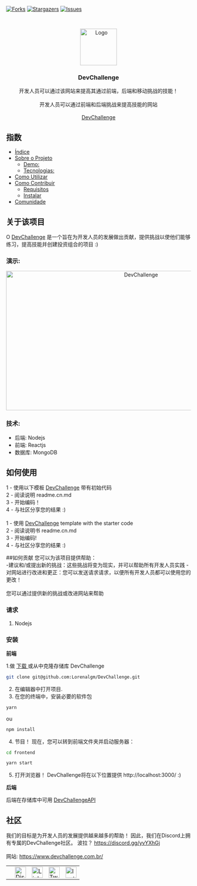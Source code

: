 [![Forks][forks-shield]][forks-url]
[![Stargazers][stars-shield]][stars-url]
[![Issues][issues-shield]][issues-url]

<br />
<p align="center">
    <a href="https://devchallenge.now.sh/">
    <img src="https://trello-attachments.s3.amazonaws.com/590fa896d2d25e50583de620/500x500/0bdcc819ea145cb0167619c6d00f2174/D.png" alt="Logo" width="100" height="100">
  </a>
  
  <h3 align="center">DevChallenge</h3>

  <p align="center">
    开发人员可以通过该网站来提高其通过前端，后端和移动挑战的技能！<br><br>
    开发人员可以通过前端和后端挑战来提高技能的网站
       <br />
    <br />
     <a href="https://www.devchallenge.com.br/">DevChallenge</a>    
  </p>

## 指数

- [Índice](#índice)
- [Sobre o Projeto](#sobre-o-projeto)
  - [Demo:](#demo)
  - [Tecnologias:](#tecnologias)
- [Como Utilizar](#como-utilizar)
- [Como Contribuir](#como-contribuir)
  - [Requisitos](#requisitos)
  - [Instalar](#instalar)
- [Comunidade](#comunidade)

## 关于该项目
O <a href="https://www.devchallenge.com.br/" alt="DevChallenge">DevChallenge</a> 是一个旨在为开发人员的发展做出贡献，提供挑战以使他们能够练习，提高技能并创建投资组合的项目 :)

### 演示:
<p align="center">
<img src="https://i.ibb.co/nLGdpF4/novosdesafioss.gif" alt="DevChallenge" width="720" height="380">
</p>

### 技术:
- 后端: Nodejs
- 前端: Reactjs
- 数据库: MongoDB

## 如何使用
1 - 使用以下模板 <a href="https://devchallenge.now.sh/">DevChallenge</a> 带有初始代码<br>
2 - 阅读说明 readme.cn.md<br>
3 - 开始编码！<br>
4 - 与社区分享您的结果 :)
<br><br>
1 - 使用 <a href="https://devchallenge.now.sh/">DevChallenge</a> template with the starter code<br>
2 - 阅读说明书 readme.cn.md<br>
3 - 开始编码!<br>
4 - 与社区分享您的结果 :)<br>

##如何贡献
您可以为该项目提供帮助：<br>
-建议和/或提出新的挑战：这些挑战将变为现实，并可以帮助所有开发人员实践
-对网站进行改进和更正：您可以发送请求请求，以便所有开发人员都可以使用您的更改！
<br><br>
您可以通过提供新的挑战或改进网站来帮助

### 请求
1. Nodejs

### 安装

<b>前端</b>

1.做 <a target="_blank" href="https://github.com/Lorenalgm/DevChallenge/archive/master.zip">下载 </a> 或从中克隆存储库 DevChallenge
```sh 
git clone git@github.com:Lorenalgm/DevChallenge.git
```
2. 在编辑器中打开项目.
3. 在您的终端中，安装必要的软件包
```sh 
yarn 
``` 
ou 
```sh 
npm install 
```
4. 节目！ 现在，您可以转到前端文件夹并启动服务器：
```sh 
cd frontend
```
```sh 
yarn start
```
5. 打开浏览器！ DevChallenge将在以下位置提供 http://localhost:3000/ :)


<b>后端</b>

后端在存储库中可用 <a href="https://github.com/Lorenalgm/DevChallengeAPI" alt="DevChallengeAPI">DevChallengeAPI</a>


## 社区
我们的目标是为开发人员的发展提供越来越多的帮助！ 因此，我们在Discord上拥有专属的DevChallenge社区。 波拉？ https://discord.gg/yvYXhGj <br>
<br>
网站: https://www.devchallenge.com.br/ <br>

<table style="border-color:transparent">
    <th>
        <td><a href="https://discord.gg/yvYXhGj"><img src="https://cdn3.iconfinder.com/data/icons/discord/64/discord_20-512.png" width="30px" height="30px" alt="Discord">      </a></td>
    <td><a href="https://www.linkedin.com/company/devchallenge/"><img src="https://image.flaticon.com/icons/svg/1384/1384014.svg" width="30px" height="30px"                alt="Linkedin"></a></td>
    <td><a href="https://twitter.com/dev_challenge"><img src="https://cdn3.iconfinder.com/data/icons/picons-social/57/43-twitter-512.png" width="30px" height="30px"        alt="Twitter"></a</td>
    <td><a href="https://www.instagram.com/devchallenge/"><img src="https://cdn4.iconfinder.com/data/icons/picons-social/57/38-instagram-3-512.png" width="30px"            height="30px" alt="Instagram"></a></td>
    </th>
</table>

[forks-shield]: https://img.shields.io/github/forks/Lorenalgm/DevChallenge.svg?style=flat-square
[forks-url]: https://github.com/Lorenalgm/DevChallenge/network/members
[stars-shield]: https://img.shields.io/github/stars/Lorenalgm/DevChallenge.svg?style=flat-square
[stars-url]: https://github.com/Lorenalgm/DevChallenge/stargazers
[issues-shield]: https://img.shields.io/github/issues/Lorenalgm/DevChallenge.svg?style=flat-square
[issues-url]: https://github.com/Lorenalgm/DevChallenge/issues
